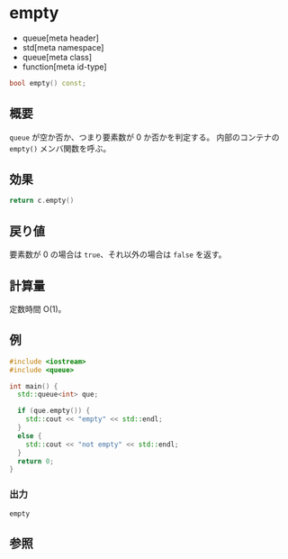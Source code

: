 # empty
* queue[meta header]
* std[meta namespace]
* queue[meta class]
* function[meta id-type]

```cpp
bool empty() const;
```

## 概要
`queue` が空か否か、つまり要素数が 0 か否かを判定する。
内部のコンテナの `empty()` メンバ関数を呼ぶ。


## 効果
```cpp
return c.empty()
```


## 戻り値
要素数が 0 の場合は `true`、それ以外の場合は `false` を返す。


## 計算量
定数時間 O(1)。


## 例
```cpp example
#include <iostream>
#include <queue>

int main() {
  std::queue<int> que;

  if (que.empty()) {
    std::cout << "empty" << std::endl;
  }
  else {
    std::cout << "not empty" << std::endl;
  }
  return 0;
}
```

### 出力
```
empty
```

## 参照


